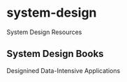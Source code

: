 # system-design
System Design Resources

## System Design Books
Designined Data-Intensive Applications